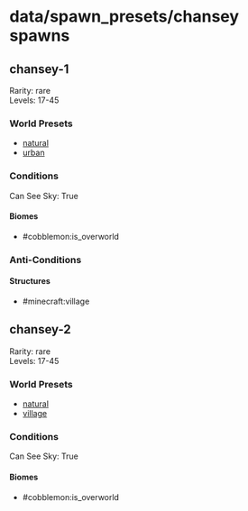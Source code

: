 # data/spawn_presets/chansey spawns  
  
## chansey-1  
Rarity: rare  
Levels: 17-45  
  
### World Presets  
* [natural](data/spawn_data/natural.md)  
* [urban](data/spawn_data/urban.md)  
  
### Conditions  
Can See Sky: True  
  
#### Biomes  
  * #cobblemon:is_overworld
  
  
### Anti-Conditions  
  
#### Structures  
  * #minecraft:village
  
  
## chansey-2  
Rarity: rare  
Levels: 17-45  
  
### World Presets  
* [natural](data/spawn_data/natural.md)  
* [village](data/spawn_data/village.md)  
  
### Conditions  
Can See Sky: True  
  
#### Biomes  
  * #cobblemon:is_overworld
  
